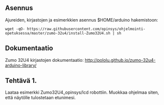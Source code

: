 ## Asennus

Ajureiden, kirjastojen ja esimerkkien asennus $HOME/arduino hakemistoon:

```
wget -qO- https://raw.githubusercontent.com/opinsys/ohjelmointi-opetuksessa/master/zumo-32u4/install-Zumo32U4.sh | sh
```

## Dokumentaatio

Zumo 32U4 kirjastojen dokumentaatio: http://pololu.github.io/zumo-32u4-arduino-library/

## Tehtävä 1.
Laataa esimerkki Zumo32U4_opinsys/lcd robottiin. Muokkaa ohjelmaa siten, että näytölle tulostetaan etunimesi.


